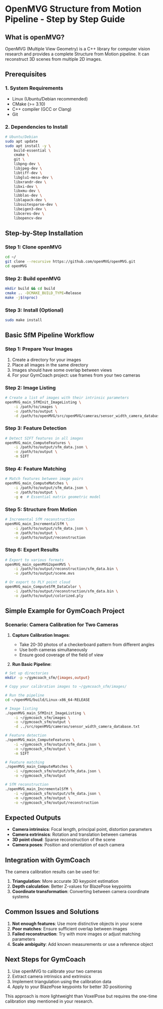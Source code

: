 # OpenMVG Structure from Motion Pipeline - Step by Step Guide

## What is openMVG?
OpenMVG (Multiple View Geometry) is a C++ library for computer vision research and provides a complete Structure from Motion pipeline. It can reconstruct 3D scenes from multiple 2D images.

## Prerequisites

### 1. System Requirements
- Linux (Ubuntu/Debian recommended)
- CMake (>= 3.10)
- C++ compiler (GCC or Clang)
- Git

### 2. Dependencies to Install

```bash
# Ubuntu/Debian
sudo apt update
sudo apt install -y \
    build-essential \
    cmake \
    git \
    libpng-dev \
    libjpeg-dev \
    libtiff-dev \
    libglu1-mesa-dev \
    libxrandr-dev \
    libxi-dev \
    libxmu-dev \
    libblas-dev \
    liblapack-dev \
    libsuitesparse-dev \
    libeigen3-dev \
    libceres-dev \
    libopencv-dev
```

## Step-by-Step Installation

### Step 1: Clone openMVG
```bash
cd ~/
git clone --recursive https://github.com/openMVG/openMVG.git
cd openMVG
```

### Step 2: Build openMVG
```bash
mkdir build && cd build
cmake .. -DCMAKE_BUILD_TYPE=Release
make -j$(nproc)
```

### Step 3: Install (Optional)
```bash
sudo make install
```

## Basic SfM Pipeline Workflow

### Step 1: Prepare Your Images
1. Create a directory for your images
2. Place all images in the same directory
3. Images should have some overlap between views
4. For your GymCoach project: use frames from your two cameras

### Step 2: Image Listing
```bash
# Create a list of images with their intrinsic parameters
openMVG_main_SfMInit_ImageListing \
    -i /path/to/images \
    -o /path/to/output \
    -d /path/to/openMVG/src/openMVG/cameras/sensor_width_camera_database.txt
```

### Step 3: Feature Detection
```bash
# Detect SIFT features in all images
openMVG_main_ComputeFeatures \
    -i /path/to/output/sfm_data.json \
    -o /path/to/output \
    -m SIFT
```

### Step 4: Feature Matching
```bash
# Match features between image pairs
openMVG_main_ComputeMatches \
    -i /path/to/output/sfm_data.json \
    -o /path/to/output \
    -g e  # Essential matrix geometric model
```

### Step 5: Structure from Motion
```bash
# Incremental SfM reconstruction
openMVG_main_IncrementalSfM \
    -i /path/to/output/sfm_data.json \
    -m /path/to/output \
    -o /path/to/output/reconstruction
```

### Step 6: Export Results
```bash
# Export to various formats
openMVG_main_openMVG2openMVS \
    -i /path/to/output/reconstruction/sfm_data.bin \
    -o /path/to/output/scene.mvs

# Or export to PLY point cloud
openMVG_main_ComputeSfM_DataColor \
    -i /path/to/output/reconstruction/sfm_data.bin \
    -o /path/to/output/colorized.ply
```

## Simple Example for GymCoach Project

### Scenario: Camera Calibration for Two Cameras

1. **Capture Calibration Images**:
   - Take 20-30 photos of a checkerboard pattern from different angles
   - Use both cameras simultaneously
   - Ensure good coverage of the field of view

2. **Run Basic Pipeline**:
```bash
# Set up directories
mkdir -p ~/gymcoach_sfm/{images,output}

# Copy your calibration images to ~/gymcoach_sfm/images/

# Run the pipeline
cd ~/openMVG/build/Linux-x86_64-RELEASE

# Image listing
./openMVG_main_SfMInit_ImageListing \
    -i ~/gymcoach_sfm/images \
    -o ~/gymcoach_sfm/output \
    -d ../src/openMVG/cameras/sensor_width_camera_database.txt

# Feature detection
./openMVG_main_ComputeFeatures \
    -i ~/gymcoach_sfm/output/sfm_data.json \
    -o ~/gymcoach_sfm/output \
    -m SIFT

# Feature matching
./openMVG_main_ComputeMatches \
    -i ~/gymcoach_sfm/output/sfm_data.json \
    -o ~/gymcoach_sfm/output

# SfM reconstruction
./openMVG_main_IncrementalSfM \
    -i ~/gymcoach_sfm/output/sfm_data.json \
    -m ~/gymcoach_sfm/output \
    -o ~/gymcoach_sfm/output/reconstruction
```

## Expected Outputs

- **Camera intrinsics**: Focal length, principal point, distortion parameters
- **Camera extrinsics**: Rotation and translation between cameras
- **3D point cloud**: Sparse reconstruction of the scene
- **Camera poses**: Position and orientation of each camera

## Integration with GymCoach

The camera calibration results can be used for:
1. **Triangulation**: More accurate 3D keypoint estimation
2. **Depth calculation**: Better Z-values for BlazePose keypoints
3. **Coordinate transformation**: Converting between camera coordinate systems

## Common Issues and Solutions

1. **Not enough features**: Use more distinctive objects in your scene
2. **Poor matches**: Ensure sufficient overlap between images
3. **Failed reconstruction**: Try with more images or adjust matching parameters
4. **Scale ambiguity**: Add known measurements or use a reference object

## Next Steps for GymCoach

1. Use openMVG to calibrate your two cameras
2. Extract camera intrinsics and extrinsics
3. Implement triangulation using the calibration data
4. Apply to your BlazePose keypoints for better 3D positioning

This approach is more lightweight than VoxelPose but requires the one-time calibration step mentioned in your research.
